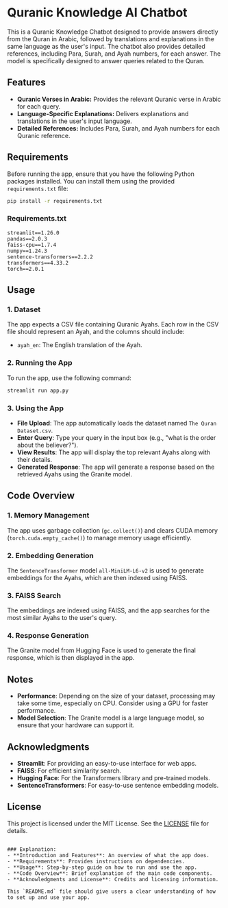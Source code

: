 
# Quranic Knowledge AI Chatbot

This is a Quranic Knowledge Chatbot designed to provide answers directly from the Quran in Arabic, followed by translations and explanations in the same language as the user's input. The chatbot also provides detailed references, including Para, Surah, and Ayah numbers, for each answer. The model is specifically designed to answer queries related to the Quran.

## Features

- **Quranic Verses in Arabic:** Provides the relevant Quranic verse in Arabic for each query.
- **Language-Specific Explanations:** Delivers explanations and translations in the user's input language.
- **Detailed References:** Includes Para, Surah, and Ayah numbers for each Quranic reference.

## Requirements

Before running the app, ensure that you have the following Python packages installed. You can install them using the provided `requirements.txt` file:

```bash
pip install -r requirements.txt
```

### Requirements.txt
```plaintext
streamlit==1.26.0
pandas==2.0.3
faiss-cpu==1.7.4
numpy==1.24.3
sentence-transformers==2.2.2
transformers==4.33.2
torch==2.0.1
```

## Usage

### 1. Dataset

The app expects a CSV file containing Quranic Ayahs. Each row in the CSV file should represent an Ayah, and the columns should include:

- `ayah_en`: The English translation of the Ayah.

### 2. Running the App

To run the app, use the following command:

```bash
streamlit run app.py
```

### 3. Using the App

- **File Upload**: The app automatically loads the dataset named `The Quran Dataset.csv`.
- **Enter Query**: Type your query in the input box (e.g., "what is the order about the believer?").
- **View Results**: The app will display the top relevant Ayahs along with their details.
- **Generated Response**: The app will generate a response based on the retrieved Ayahs using the Granite model.

## Code Overview

### 1. Memory Management

The app uses garbage collection (`gc.collect()`) and clears CUDA memory (`torch.cuda.empty_cache()`) to manage memory usage efficiently.

### 2. Embedding Generation

The `SentenceTransformer` model `all-MiniLM-L6-v2` is used to generate embeddings for the Ayahs, which are then indexed using FAISS.

### 3. FAISS Search

The embeddings are indexed using FAISS, and the app searches for the most similar Ayahs to the user's query.

### 4. Response Generation

The Granite model from Hugging Face is used to generate the final response, which is then displayed in the app.

## Notes

- **Performance**: Depending on the size of your dataset, processing may take some time, especially on CPU. Consider using a GPU for faster performance.
- **Model Selection**: The Granite model is a large language model, so ensure that your hardware can support it.

## Acknowledgments

- **Streamlit**: For providing an easy-to-use interface for web apps.
- **FAISS**: For efficient similarity search.
- **Hugging Face**: For the Transformers library and pre-trained models.
- **SentenceTransformers**: For easy-to-use sentence embedding models.

## License

This project is licensed under the MIT License. See the [LICENSE](LICENSE) file for details.
```

### Explanation:
- **Introduction and Features**: An overview of what the app does.
- **Requirements**: Provides instructions on dependencies.
- **Usage**: Step-by-step guide on how to run and use the app.
- **Code Overview**: Brief explanation of the main code components.
- **Acknowledgments and License**: Credits and licensing information.

This `README.md` file should give users a clear understanding of how to set up and use your app.
